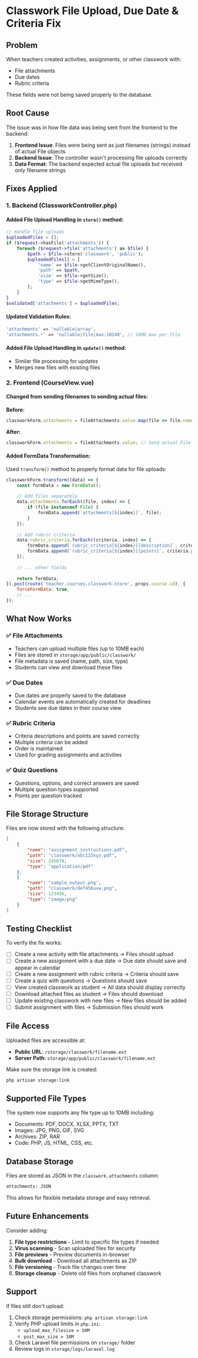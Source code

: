 # Classwork File Upload, Due Date & Criteria Fix

## Problem
When teachers created activities, assignments, or other classwork with:
- File attachments
- Due dates
- Rubric criteria

These fields were not being saved properly to the database.

## Root Cause
The issue was in how file data was being sent from the frontend to the backend:

1. **Frontend Issue**: Files were being sent as just filenames (strings) instead of actual File objects
2. **Backend Issue**: The controller wasn't processing file uploads correctly
3. **Data Format**: The backend expected actual file uploads but received only filename strings

## Fixes Applied

### 1. Backend (ClassworkController.php)

#### Added File Upload Handling in `store()` method:
```php
// Handle file uploads
$uploadedFiles = [];
if ($request->hasFile('attachments')) {
    foreach ($request->file('attachments') as $file) {
        $path = $file->store('classwork', 'public');
        $uploadedFiles[] = [
            'name' => $file->getClientOriginalName(),
            'path' => $path,
            'size' => $file->getSize(),
            'type' => $file->getMimeType(),
        ];
    }
}
$validated['attachments'] = $uploadedFiles;
```

#### Updated Validation Rules:
```php
'attachments' => 'nullable|array',
'attachments.*' => 'nullable|file|max:10240', // 10MB max per file
```

#### Added File Upload Handling in `update()` method:
- Similar file processing for updates
- Merges new files with existing files

### 2. Frontend (CourseView.vue)

#### Changed from sending filenames to sending actual files:
**Before:**
```javascript
classworkForm.attachments = fileAttachments.value.map(file => file.name);
```

**After:**
```javascript
classworkForm.attachments = fileAttachments.value; // Send actual File objects
```

#### Added FormData Transformation:
Used `transform()` method to properly format data for file uploads:
```javascript
classworkForm.transform((data) => {
    const formData = new FormData();
    
    // Add files separately
    data.attachments.forEach((file, index) => {
        if (file instanceof File) {
            formData.append(`attachments[${index}]`, file);
        }
    });
    
    // Add rubric criteria
    data.rubric_criteria.forEach((criteria, index) => {
        formData.append(`rubric_criteria[${index}][description]`, criteria.description);
        formData.append(`rubric_criteria[${index}][points]`, criteria.points);
    });
    
    // ... other fields
    
    return formData;
}).post(route('teacher.courses.classwork.store', props.course.id), {
    forceFormData: true,
    // ...
});
```

## What Now Works

### ✅ File Attachments
- Teachers can upload multiple files (up to 10MB each)
- Files are stored in `storage/app/public/classwork/`
- File metadata is saved (name, path, size, type)
- Students can view and download these files

### ✅ Due Dates
- Due dates are properly saved to the database
- Calendar events are automatically created for deadlines
- Students see due dates in their course view

### ✅ Rubric Criteria
- Criteria descriptions and points are saved correctly
- Multiple criteria can be added
- Order is maintained
- Used for grading assignments and activities

### ✅ Quiz Questions
- Questions, options, and correct answers are saved
- Multiple question types supported
- Points per question tracked

## File Storage Structure

Files are now stored with the following structure:
```json
[
    {
        "name": "assignment_instructions.pdf",
        "path": "classwork/abc123xyz.pdf",
        "size": 245678,
        "type": "application/pdf"
    },
    {
        "name": "sample_output.png",
        "path": "classwork/def456uvw.png",
        "size": 123456,
        "type": "image/png"
    }
]
```

## Testing Checklist

To verify the fix works:

- [ ] Create a new activity with file attachments → Files should upload
- [ ] Create a new assignment with a due date → Due date should save and appear in calendar
- [ ] Create a new assignment with rubric criteria → Criteria should save
- [ ] Create a quiz with questions → Questions should save
- [ ] View created classwork as student → All data should display correctly
- [ ] Download attached files as student → Files should download
- [ ] Update existing classwork with new files → New files should be added
- [ ] Submit assignment with files → Submission files should work

## File Access

Uploaded files are accessible at:
- **Public URL**: `/storage/classwork/filename.ext`
- **Server Path**: `storage/app/public/classwork/filename.ext`

Make sure the storage link is created:
```bash
php artisan storage:link
```

## Supported File Types

The system now supports any file type up to 10MB including:
- Documents: PDF, DOCX, XLSX, PPTX, TXT
- Images: JPG, PNG, GIF, SVG
- Archives: ZIP, RAR
- Code: PHP, JS, HTML, CSS, etc.

## Database Storage

Files are stored as JSON in the `classwork.attachments` column:
```sql
attachments: JSON
```

This allows for flexible metadata storage and easy retrieval.

## Future Enhancements

Consider adding:
1. **File type restrictions** - Limit to specific file types if needed
2. **Virus scanning** - Scan uploaded files for security
3. **File previews** - Preview documents in-browser
4. **Bulk download** - Download all attachments as ZIP
5. **File versioning** - Track file changes over time
6. **Storage cleanup** - Delete old files from orphaned classwork

## Support

If files still don't upload:
1. Check storage permissions: `php artisan storage:link`
2. Verify PHP upload limits in `php.ini`:
   - `upload_max_filesize = 10M`
   - `post_max_size = 10M`
3. Check Laravel file permissions on `storage/` folder
4. Review logs in `storage/logs/laravel.log`
